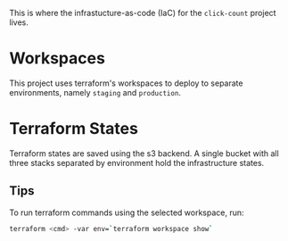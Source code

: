 This is where the infrastucture-as-code (IaC) for the `click-count` project lives.

# Workspaces

This project uses terraform's workspaces to deploy to separate environments, namely `staging` and `production`.

# Terraform States

Terraform states are saved using the s3 backend. A single bucket with all three stacks separated by environment hold the infrastructure states.

## Tips

To run terraform commands using the selected workspace, run:

``` bash
terraform <cmd> -var env=`terraform workspace show`
```
